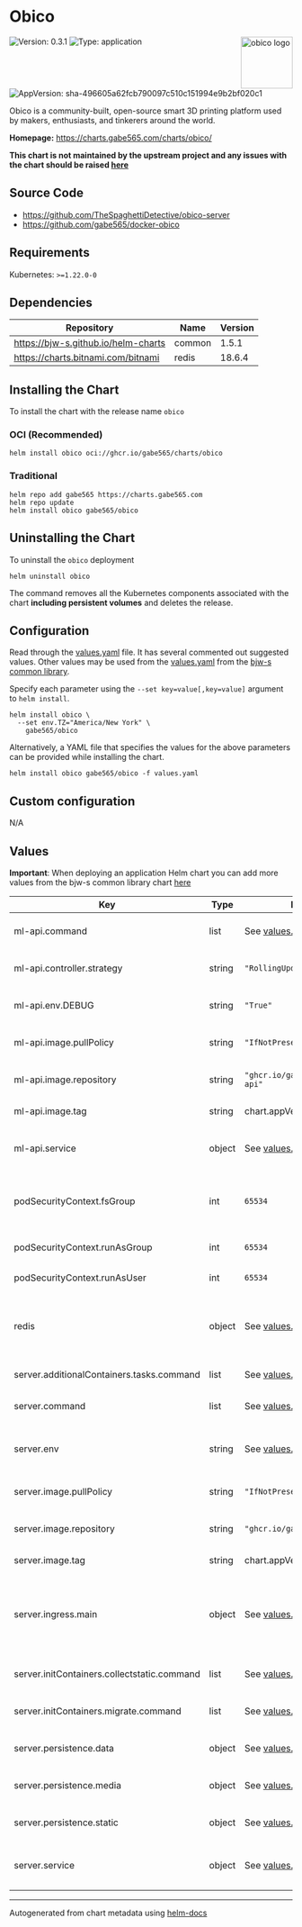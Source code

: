 # Obico

<img src="https://raw.githubusercontent.com/gabe565/charts/main/charts/obico/icon.svg" align="right" width="92" alt="obico logo">

![Version: 0.3.1](https://img.shields.io/badge/Version-0.3.1-informational?style=flat)
![Type: application](https://img.shields.io/badge/Type-application-informational?style=flat)
![AppVersion: sha-496605a62fcb790097c510c151994e9b2bf020c1](https://img.shields.io/badge/AppVersion-sha--496605a62fcb790097c510c151994e9b2bf020c1-informational?style=flat)

Obico is a community-built, open-source smart 3D printing platform used by makers, enthusiasts, and tinkerers around the world.

**Homepage:** <https://charts.gabe565.com/charts/obico/>

**This chart is not maintained by the upstream project and any issues with the chart should be raised
[here](https://github.com/gabe565/charts/issues/new?assignees=gabe565&labels=bug&template=bug_report.yaml&name=obico&version=0.3.1)**

## Source Code

* <https://github.com/TheSpaghettiDetective/obico-server>
* <https://github.com/gabe565/docker-obico>

## Requirements

Kubernetes: `>=1.22.0-0`

## Dependencies

| Repository | Name | Version |
|------------|------|---------|
| <https://bjw-s.github.io/helm-charts> | common | 1.5.1 |
| <https://charts.bitnami.com/bitnami> | redis | 18.6.4 |

## Installing the Chart

To install the chart with the release name `obico`

### OCI (Recommended)

```console
helm install obico oci://ghcr.io/gabe565/charts/obico
```

### Traditional

```console
helm repo add gabe565 https://charts.gabe565.com
helm repo update
helm install obico gabe565/obico
```

## Uninstalling the Chart

To uninstall the `obico` deployment

```console
helm uninstall obico
```

The command removes all the Kubernetes components associated with the chart **including persistent volumes** and deletes the release.

## Configuration

Read through the [values.yaml](./values.yaml) file. It has several commented out suggested values.
Other values may be used from the [values.yaml](https://github.com/bjw-s/helm-charts/tree/a081de5/charts/library/common/values.yaml) from the [bjw-s common library](https://github.com/bjw-s/helm-charts/tree/a081de5/charts/library/common).

Specify each parameter using the `--set key=value[,key=value]` argument to `helm install`.

```console
helm install obico \
  --set env.TZ="America/New York" \
    gabe565/obico
```

Alternatively, a YAML file that specifies the values for the above parameters can be provided while installing the chart.

```console
helm install obico gabe565/obico -f values.yaml
```

## Custom configuration

N/A

## Values

**Important**: When deploying an application Helm chart you can add more values from the bjw-s common library chart [here](https://github.com/bjw-s/helm-charts/tree/a081de5/charts/library/common)

| Key | Type | Default | Description |
|-----|------|---------|-------------|
| ml-api.command | list | See [values.yaml](./values.yaml) | Command to run ML API. |
| ml-api.controller.strategy | string | `"RollingUpdate"` | Set the ML API upgrade strategy |
| ml-api.env.DEBUG | string | `"True"` | Enables debug logging |
| ml-api.image.pullPolicy | string | `"IfNotPresent"` | ML API image pull policy |
| ml-api.image.repository | string | `"ghcr.io/gabe565/obico/ml-api"` | ML API image repository |
| ml-api.image.tag | string | chart.appVersion | ML API image tag |
| ml-api.service | object | See [values.yaml](./values.yaml) | Configures service settings for the ML API. |
| podSecurityContext.fsGroup | int | `65534` | Volume binds will be granted to `nobody` group |
| podSecurityContext.runAsGroup | int | `65534` | Run as `nobody` group |
| podSecurityContext.runAsUser | int | `65534` | Run as `nobody` user |
| redis | object | See [values.yaml](./values.yaml) | Enable and configure redis subchart under this key. [[ref]](https://github.com/bitnami/charts/tree/master/bitnami/redis) |
| server.additionalContainers.tasks.command | list | See [values.yaml](./values.yaml) | Task command. |
| server.command | list | See [values.yaml](./values.yaml) | Command to run Obico server. |
| server.env | string | See [values.yaml](./values.yaml) | Server environment variables. [[ref]](https://github.com/TheSpaghettiDetective/obico-server/blob/master/dotenv.example) |
| server.image.pullPolicy | string | `"IfNotPresent"` | Server image pull policy |
| server.image.repository | string | `"ghcr.io/gabe565/obico/web"` | Server image repository |
| server.image.tag | string | chart.appVersion | Server image tag |
| server.ingress.main | object | See [values.yaml](./values.yaml) | Enable and configure ingress settings for the chart under this key. |
| server.initContainers.collectstatic.command | list | See [values.yaml](./values.yaml) | Static asset generation command. |
| server.initContainers.migrate.command | list | See [values.yaml](./values.yaml) | Database migration command. |
| server.persistence.data | object | See [values.yaml](./values.yaml) | Data persistence config. |
| server.persistence.media | object | See [values.yaml](./values.yaml) | Media persistence config. |
| server.persistence.static | object | See [values.yaml](./values.yaml) | Static asset persistence config. |
| server.service | object | See [values.yaml](./values.yaml) | Configures service settings for the ML API. |

---
Autogenerated from chart metadata using [helm-docs](https://github.com/norwoodj/helm-docs)

